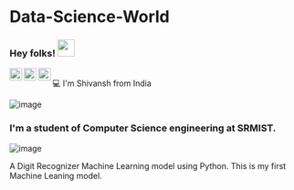 # Data-Science-World

### Hey folks! <img src="https://raw.githubusercontent.com/iampavangandhi/iampavangandhi/master/gifs/Hi.gif" width="30px"></h2>

<a href="https://www.linkedin.com/in/shivansh-sharma-8b90b719a//">
  <img align="left" alt="Shivansh's Linkdein" width="22px" src="https://cdn.jsdelivr.net/npm/simple-icons@v3/icons/linkedin.svg" />
</a>
<a href="https://github.com/Shivansh1200">
  <img align="left" alt="Shivansh's Github" width="22px" src="https://cdn.jsdelivr.net/npm/simple-icons@v3/icons/github.svg" />
</a>
<a href="https://www.instagram.com/shivi_0430_/">
  <img align="left" alt="Shivansh's Instagram" width="22px" src="https://cdn.jsdelivr.net/npm/simple-icons@3.1.0/icons/instagram.svg" />
</a>
<br />
💻  I'm Shivansh from India

![image](https://github.com/Shivansh1200/Data-Science_World/blob/master/Namebanner.jpg)
### I'm a student of Computer Science engineering at SRMIST. 

![image](https://github.com/Shivansh1200/Data-Science_World/blob/master/Data-Analysis-Solutions.gif)

 A Digit Recognizer Machine Learning model using Python. This is my first Machine Leaning model.
